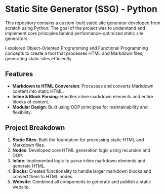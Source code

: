 # Static Site Generator (SSG) - Python

This repository contains a custom-built static site generator developed from scratch using Python. The goal of the project was to understand and implement core principles behind performance-optimized static site generators.

I explored Object-Oriented Programming and Functional Programming concepts to create a tool that processes HTML and Markdown files, generating static sites efficiently.

## Features

- **Markdown to HTML Conversion**: Processes and converts Markdown content into static HTML.
- **Inline & Block Parsing**: Handles inline markdown elements and entire blocks of content.
- **Modular Design**: Built using OOP principles for maintainability and flexibility.

## Project Breakdown

1. **Static Sites**: Built the foundation for processing static HTML and Markdown files.
2. **Nodes**: Developed core HTML generation logic using recursion and OOP.
3. **Inline**: Implemented logic to parse inline markdown elements and generate HTML.
4. **Blocks**: Created functionality to handle larger markdown blocks and convert them to HTML nodes.
5. **Website**: Combined all components to generate and publish a static website.
